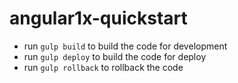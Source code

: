 # angular1x-quickstart

- run `gulp build` to build the code for development
- run `gulp deploy` to build the code for deploy
- run `gulp rollback` to rollback the code
